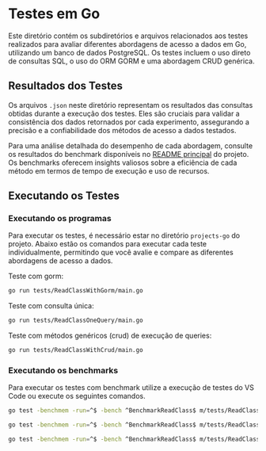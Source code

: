 # Testes em Go

Este diretório contém os subdiretórios e arquivos relacionados aos testes realizados para avaliar diferentes abordagens de acesso a dados em Go, utilizando um banco de dados PostgreSQL. Os testes incluem o uso direto de consultas SQL, o uso do ORM GORM e uma abordagem CRUD genérica.

## Resultados dos Testes

Os arquivos `.json` neste diretório representam os resultados das consultas obtidas durante a execução dos testes. Eles são cruciais para validar a consistência dos dados retornados por cada experimento, assegurando a precisão e a confiabilidade dos métodos de acesso a dados testados.

Para uma análise detalhada do desempenho de cada abordagem, consulte os resultados do benchmark disponíveis no [README principal](../README.md) do projeto. Os benchmarks oferecem insights valiosos sobre a eficiência de cada método em termos de tempo de execução e uso de recursos.

## Executando os Testes

### Executando os programas

Para executar os testes, é necessário estar no diretório `projects-go` do projeto. Abaixo estão os comandos para executar cada teste individualmente, permitindo que você avalie e compare as diferentes abordagens de acesso a dados.

Teste com gorm:
```bash
go run tests/ReadClassWithGorm/main.go
```

Teste com consulta única:
```bash
go run tests/ReadClassOneQuery/main.go
```

Teste com métodos genéricos (crud) de execução de queries:
```bash
go run tests/ReadClassWithCrud/main.go
```

### Executando os benchmarks

Para executar os testes com benchmark utilize a execução de testes do VS Code ou execute os seguintes comandos.

```bash
go test -benchmem -run=^$ -bench ^BenchmarkReadClass$ m/tests/ReadClassWithGorm
```

```bash
go test -benchmem -run=^$ -bench ^BenchmarkReadClass$ m/tests/ReadClassOneQuery
```

```bash
go test -benchmem -run=^$ -bench ^BenchmarkReadClass$ m/tests/ReadClassWithCrud
```

